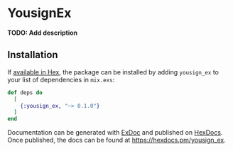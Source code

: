 # YousignEx

**TODO: Add description**

## Installation

If [available in Hex](https://hex.pm/docs/publish), the package can be installed
by adding `yousign_ex` to your list of dependencies in `mix.exs`:

```elixir
def deps do
  [
    {:yousign_ex, "~> 0.1.0"}
  ]
end
```

Documentation can be generated with [ExDoc](https://github.com/elixir-lang/ex_doc)
and published on [HexDocs](https://hexdocs.pm). Once published, the docs can
be found at <https://hexdocs.pm/yousign_ex>.

